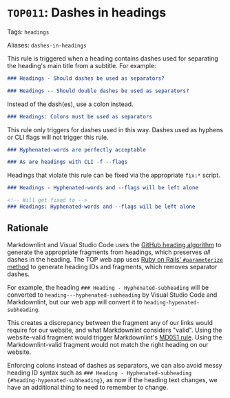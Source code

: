 # `TOP011`: Dashes in headings

Tags: `headings`

Aliases: `dashes-in-headings`

This rule is triggered when a heading contains dashes used for separating the heading's main title from a subtitle. For example:

```markdown
### Headings - Should dashes be used as separators?

### Headings -- Should double dashes be used as separators?
```

Instead of the dash(es), use a colon instead.

```markdown
### Headings: Colons must be used as separators
```

This rule only triggers for dashes used in this way. Dashes used as hyphens or CLI flags will not trigger this rule.

```markdown
### Hyphenated-words are perfectly acceptable

### As are headings with CLI -f --flags
```

Headings that violate this rule can be fixed via the appropriate `fix:*` script.

```markdown
### Headings - Hyphenated-words and --flags will be left alone

<!-- Will get fixed to -->
### Headings: Hyphenated-words and --flags will be left alone
```

## Rationale

Markdownlint and Visual Studio Code uses the [GitHub heading algorithm](https://github.com/gjtorikian/html-pipeline/blob/f13a1534cb650ba17af400d1acd3a22c28004c09/lib/html/pipeline/toc_filter.rb) to generate the appropriate fragments from headings, which preserves *all* dashes in the heading. The TOP web app uses [Ruby on Rails' `#parameterize` method](https://apidock.com/rails/String/parameterize) to generate heading IDs and fragments, which removes separator dashes.

For example, the heading `### Heading - Hyphenated-subheading` will be converted to `heading---hyphenated-subheading` by Visual Studio Code and Markdownlint, but our web app will convert it to `heading-hypenated-subheading`.

This creates a discrepancy between the fragment any of our links would require for our website, and what Markdownlint considers "valid". Using the website-valid fragment would trigger Markdownlint's [MD051 rule](https://github.com/DavidAnson/markdownlint/blob/main/doc/md051.md). Using the Markdownlint-valid fragment would not match the right heading on our website.

Enforcing colons instead of dashes as separators, we can also avoid messy heading ID syntax such as `### Heading - Hyphenated-subheading {#heading-hypenated-subheading}`, as now if the heading text changes, we have an additional thing to need to remember to change.
